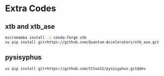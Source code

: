 # Extra Codes

## xtb and xtb_ase

```sh
micromamba install -c conda-forge xtb
uv pip install git+https://github.com/Quantum-Accelerators/xtb_ase.git
```

## pysisyphus

```sh
uv pip install git+https://github.com/CCSun21/pysisyphus.git@dev
```